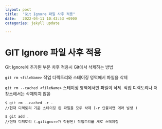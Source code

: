 ```yaml
---
layout: post
title:  "Git Ignore 파일 사후 적용"
date:   2022-04-11 10:43:53 +0900
categories: jekyll update

---
```


# GIT Ignore 파일 사후 적용

Git Ignore에 추가된 부분 차후 적용시 Git에서 삭제하는 방법



 ```git rm <fileName>```
 작업 디렉토리와 스테이징 영역에서 파일을 삭제

 ```git rm --cached <fileName>```
 스테이징 영역에서만 파일이 삭제. 작업 디렉토리나 저장소에서는 삭제되지 않음

```linux
$ git rm --cached -r .
//현재 디렉토리 기준 스테이징 된 파일을 모두 삭제 (-r 안붙이면 에러 발생 )

$ git add .
//현재 디렉토리 (.gitignore가 적용된) 작업트리를 새로 스테이징

```
